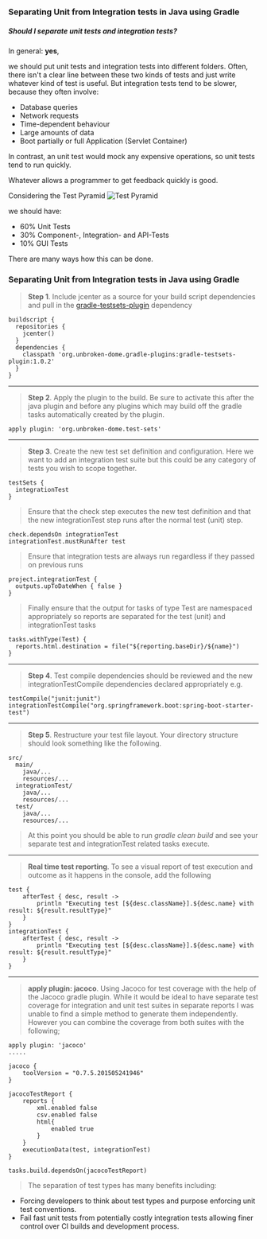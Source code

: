 ### Separating Unit from Integration tests in Java using Gradle

##### Should I separate unit tests and integration tests?

In general: <b>yes</b>, 

we should put unit tests and integration tests into different folders. Often, there isn't a clear line between these two kinds of tests and just write whatever kind of test is useful. But integration tests tend to be slower, because they often involve:

* Database queries
* Network requests
* Time-dependent behaviour
* Large amounts of data
* Boot partially or full Application (Servlet Container)

In contrast, an unit test would mock any expensive operations, so unit tests tend to run quickly.

Whatever allows a programmer to get feedback quickly is good.

Considering the Test Pyramid
![Test Pyramid](https://www.360logica.com/blog/wp-content/uploads/2014/07/A-sneak-peek-into-test-framework-test-pyramid-testing-pyramid.png)

we should have: 
* 60% Unit Tests
* 30% Component-, Integration- and API-Tests
* 10% GUI Tests

There are many ways how this can be done.

### Separating Unit from Integration tests in Java using Gradle
 
> <b>Step 1</b>.
  Include jcenter as a source for your build script dependencies and pull in the [gradle-testsets-plugin](https://github.com/unbroken-dome/gradle-testsets-plugin) dependency
  ```
  buildscript {  
    repositories {
      jcenter()
    }
    dependencies {
      classpath 'org.unbroken-dome.gradle-plugins:gradle-testsets-plugin:1.0.2'
    }
  }
  ```
 
***
  
> <b>Step 2</b>.
  Apply the plugin to the build. Be sure to activate this after the java plugin and before any plugins which may build off the gradle tasks automatically created by the plugin.
  ```
  apply plugin: 'org.unbroken-dome.test-sets'
  ```

***
  
> <b>Step 3</b>.
  Create the new test set definition and configuration. Here we want to add an integration test suite but this could be any category of tests you wish to scope together.
  
  ```
  testSets {  
    integrationTest
  }
  ```
  
>  Ensure that the check step executes the new test definition and that the new integrationTest step runs after the normal test (unit) step.

  ```
  check.dependsOn integrationTest  
  integrationTest.mustRunAfter test 
  ```
  
>  Ensure that integration tests are always run regardless if they passed on previous runs
  
  ```
  project.integrationTest {  
    outputs.upToDateWhen { false }
  }
  ```
  
>  Finally ensure that the output for tasks of type Test are namespaced appropriately so reports are separated for the test (unit) and integrationTest tasks

  ```
  tasks.withType(Test) {  
    reports.html.destination = file("${reporting.baseDir}/${name}")
  }
  ```
 
***
  
> <b>Step 4</b>.
  Test compile dependencies should be reviewed and the new integrationTestCompile dependencies declared appropriately 
  e.g.
  
  ```
  testCompile("junit:junit")  
  integrationTestCompile("org.springframework.boot:spring-boot-starter-test")
  ```

***
  
> <b>Step 5</b>.
  Restructure your test file layout. Your directory structure should look something like the following.
  
  ```
  src/  
    main/
      java/...
      resources/...
    integrationTest/
      java/...
      resources/...
    test/
      java/...
      resources/...
  ```
  
>  At this point you should be able to run *gradle clean build* and see your separate test and integrationTest related tasks execute.

***

> <b>Real time test reporting</b>.
  To see a visual report of test execution and outcome as it happens in the console, add the following
  
 ```
 test {
     afterTest { desc, result ->
         println "Executing test [${desc.className}].${desc.name} with result: ${result.resultType}"
     }
 }
 integrationTest {
     afterTest { desc, result ->
         println "Executing test [${desc.className}].${desc.name} with result: ${result.resultType}"
     }
 }
 ```
 
 ***
 
 > <b>apply plugin: jacoco</b>.
 Using Jacoco for test coverage with the help of the Jacoco gradle plugin. While it would be ideal to have separate test coverage for integration and unit test suites in separate reports I was unable to find a simple method to generate them independently. However you can combine the coverage from both suites with the following;
 
```
apply plugin: 'jacoco'  
.....

jacoco {
    toolVersion = "0.7.5.201505241946"
}

jacocoTestReport {
    reports {
        xml.enabled false
        csv.enabled false
        html{
            enabled true
        }
    }
    executionData(test, integrationTest)
}

tasks.build.dependsOn(jacocoTestReport)
```

> The separation of test types has many benefits including:

* Forcing developers to think about test types and purpose enforcing unit test conventions. 
* Fail fast unit tests from potentially costly integration tests allowing finer control over CI builds and development process.
